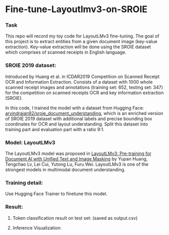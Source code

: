 # Fine-tune-Layoutlmv3-on-SROIE

### Task
This repo will record my toy code for LayoutLMv3 fine-tuning. The goal of this project is to extract entities from a given document image (key-value extraction). Key-value extraction will be done using the SROIE dataset which comprises of scanned receipts in English language.

### SROIE 2019 dataset: 
Introduced by Huang et al. in ICDAR2019 Competition on Scanned Receipt OCR and Information Extraction. Consists of a dataset with 1000 whole scanned receipt images and annotations (training set: 652, testing set: 347) for the competition on scanned receipts OCR and key information extraction (SROIE). 

In this code, I trained the model with a dataset from Hugging Face: [arvindrajan92/sroie_document_understanding](https://huggingface.co/datasets/arvindrajan92/sroie_document_understanding), which is an enriched version of SROIE 2019 dataset with additional labels and precise bounding box coordinates for OCR and layout understanding. Split this dataset into training part and evaluation part with a ratio 9:1. 

### Model: LayoutLMv3

The LayoutLMv3 model was proposed in [LayoutLMv3: Pre-training for Document AI with Unified Text and Image Masking](https://arxiv.org/abs/2204.08387) by Yupan Huang, Tengchao Lv, Lei Cui, Yutong Lu, Furu Wei. LayoutLMv3 is one of the strongest models in multimodal document understanding.

### Training detail:

Use Hugging Face Trainer to finetune this model.

### Result:

1. Token classification result on test set: (saved as output.csv)

2. Inference Visualization:


